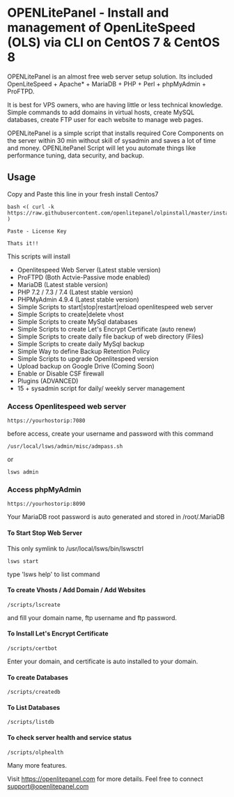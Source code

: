 # OPENLitePanel - Install and management of OpenLiteSpeed (OLS) via CLI on CentOS 7 & CentOS 8


OPENLitePanel is an almost free web server setup solution. Its included OpenLiteSpeed + Apache* + MariaDB + PHP + Perl + phpMyAdmin + ProFTPD.

It is best for VPS owners, who are having little or less technical knowledge. Simple commands to add domains in virtual hosts,
create MySQL databases, create FTP user for each website to manage web pages.

OPENLitePanel is a simple script that installs required Core Components on the server within 30 min without skill of sysadmin and 
saves a lot of time and money. OPENLitePanel Script will let you automate things like performance tuning, data security, and backup.





## Usage
Copy and Paste this line in your fresh install Centos7
```
bash <( curl -k https://raw.githubusercontent.com/openlitepanel/olpinstall/master/install.sh )

Paste - License Key

Thats it!!

```

This scripts will install 
- Openlitespeed Web Server (Latest stable version)
- ProFTPD  (Both Actvie-Passive mode enabled)
- MariaDB (Latest stable version)
- PHP 7.2 / 7.3 / 7.4 (Latest stable version)
- PHPMyAdmin 4.9.4 (Latest stable version)
- Simple Scripts to start|stop|restart|reload openlitespeed web server
- Simple Scripts to create|delete vhost
- Simple Scripts to create MySql databases
- Simple Scripts to create Let's Encrypt Certificate (auto renew)
- Simple Scripts to create daily file backup of web directory (Files)
- Simple Scripts to create daily MySql backup
- Simple Way to define Backup Retention Policy
- Simple Scripts to upgrade Openlitespeed version
- Upload backup on Google Drive (Coming Soon)
- Enable or Disable CSF firewall
- Plugins (ADVANCED)
- 15 + sysadmin script for daily/ weekly server management

### Access Openlitespeed web server
```
https://yourhostorip:7080
```
before access, create your username and password with this command
```
/usr/local/lsws/admin/misc/admpass.sh
```
or
```
lsws admin
```

### Access phpMyAdmin 
```
https://yourhostorip:8090
```
Your MariaDB root password is auto generated and stored in /root/.MariaDB

#### To Start Stop Web Server
This only symlink to /usr/local/lsws/bin/lswsctrl
```
lsws start
```
type 'lsws help' to list command
#### To create Vhosts / Add Domain / Add Websites
```
/scripts/lscreate
```
and fill your domain name, ftp username and ftp password.
#### To Install Let's Encrypt Certificate
```
/scripts/certbot
```
Enter your domain, and certificate is auto installed to your domain.

#### To create Databases
```
/scripts/createdb
```

#### To List Databases
```
/scripts/listdb
```

#### To check server health and service status
```
/scripts/olphealth
```
Many more features.

Visit https://openlitepanel.com for more details. Feel free to connect support@openlitepanel.com
